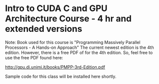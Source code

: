 # Intro to CUDA C and GPU Architecture Course - 4 hr and extended versions 

Note: Book used for this course is "Programming Massively Parallel Processors - A Hands-on Approach" 
The current newest edition is the 4th edition. However, there is a free PDF of for the 4th edition. So, feel free
to use the free PDF found here:

http://gpu.di.unimi.it/books/PMPP-3rd-Edition.pdf

Sample code for this class will be installed here shortly.

